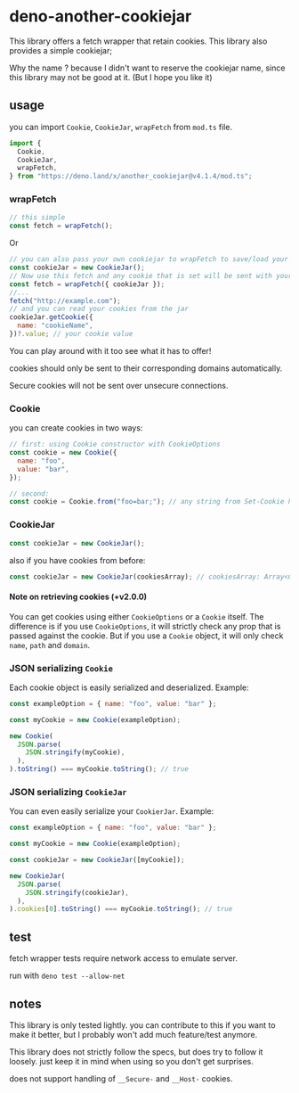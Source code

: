 # deno-another-cookiejar

This library offers a fetch wrapper that retain cookies. This library also
provides a simple cookiejar;

Why the name ? because I didn't want to reserve the cookiejar name, since this
library may not be good at it. (But I hope you like it)

## usage

you can import `Cookie`, `CookieJar`, `wrapFetch` from `mod.ts` file.

```js
import {
  Cookie,
  CookieJar,
  wrapFetch,
} from "https://deno.land/x/another_cookiejar@v4.1.4/mod.ts";
```

### wrapFetch

```js
// this simple
const fetch = wrapFetch();
```

Or

```js
// you can also pass your own cookiejar to wrapFetch to save/load your cookies
const cookieJar = new CookieJar();
// Now use this fetch and any cookie that is set will be sent with your next requests automatically
const fetch = wrapFetch({ cookieJar });
//...
fetch("http://example.com");
// and you can read your cookies from the jar
cookieJar.getCookie({
  name: "cookieName",
})?.value; // your cookie value
```

You can play around with it too see what it has to offer!

cookies should only be sent to their corresponding domains automatically.

Secure cookies will not be sent over unsecure connections.

### Cookie

you can create cookies in two ways:

```js
// first: using Cookie constructor with CookieOptions
const cookie = new Cookie({
  name: "foo",
  value: "bar",
});
```

```js
// second:
const cookie = Cookie.from("foo=bar;"); // any string from Set-Cookie header value is also valid.
```

### CookieJar

```js
const cookieJar = new CookieJar();
```

also if you have cookies from before:

```js
const cookieJar = new CookieJar(cookiesArray); // cookiesArray: Array<Cookie> | Array<CookieOptions>
```

#### Note on retrieving cookies (+v2.0.0)

You can get cookies using either `CookieOptions` or a `Cookie` itself. The
difference is if you use `CookieOptions`, it will strictly check any prop that
is passed against the cookie. But if you use a `Cookie` object, it will only
check `name`, `path` and `domain`.

### JSON serializing `Cookie`

Each cookie object is easily serialized and deserialized. Example:

```js
const exampleOption = { name: "foo", value: "bar" };

const myCookie = new Cookie(exampleOption);

new Cookie(
  JSON.parse(
    JSON.stringify(myCookie),
  ),
).toString() === myCookie.toString(); // true
```

### JSON serializing `CookieJar`

You can even easily serialize your `CookierJar`. Example:

```js
const exampleOption = { name: "foo", value: "bar" };

const myCookie = new Cookie(exampleOption);

const cookieJar = new CookieJar([myCookie]);

new CookieJar(
  JSON.parse(
    JSON.stringify(cookieJar),
  ),
).cookies[0].toString() === myCookie.toString(); // true
```

## test

fetch wrapper tests require network access to emulate server.

run with `deno test --allow-net`

## notes

This library is only tested lightly. you can contribute to this if you want to
make it better, but I probably won't add much feature/test anymore.

This library does not strictly follow the specs, but does try to follow it
loosely. just keep it in mind when using so you don't get surprises.

does not support handling of `__Secure-` and `__Host-` cookies.
